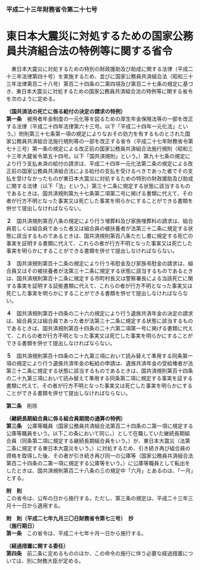 ### 平成二十三年財務省令第二十七号  
# 東日本大震災に対処するための国家公務員共済組合法の特例等に関する省令  
　東日本大震災に対処するための特別の財政援助及び助成に関する法律（平成二十三年法律第四十号）を実施するため、並びに国家公務員共済組合法（昭和三十三年法律第百二十八号）第百二十四条の二第四項及び第百二十七条の規定に基づき、東日本大震災に対処するための国家公務員共済組合法の特例等に関する省令を次のように定める。  
  
**（国共済法の死亡に係る給付の決定の請求の特例）**  
**第一条**　被用者年金制度の一元化等を図るための厚生年金保険法等の一部を改正する法律（平成二十四年法律第六十三号。以下「平成二十四年一元化法」という。）附則第三十七条第一項の規定によりなおその効力を有するものとされた国家公務員共済組合法施行規則等の一部を改正する省令（平成二十七年財務省令第七十三号）第一条の規定による改正前の国家公務員共済組合法施行規則（昭和三十三年大蔵省令第五十四号。以下「国共済規則」という。）第九十七条の規定により行う支払未済の給付の請求は、平成二十四年一元化法第二条の規定による改正前の国家公務員共済組合法による給付の支払を受けるべきであった者でその支払を受けなかったものが東日本大震災に対処するための特別の財政援助及び助成に関する法律（以下「法」という。）第三十二条に規定する状態に該当するものであるときは、国共済規則第九十七条第二項第二号に掲げる書類に代えて、その者が行方不明となった事実又は死亡した事実を明らかにすることができる書類を併せて提出しなければならない。  
  
**２**　国共済規則第百八条の規定により行う埋葬料及び家族埋葬料の請求は、組合員若しくは組合員であった者又は組合員の被扶養者が法第三十二条に規定する状態に該当するものであるときは、国共済規則第百八条ただし書に規定する死亡の事実を証明する書類に代えて、これらの者が行方不明となった事実又は死亡した事実を明らかにすることができる書類を併せて提出しなければならない。  
  
**３**　国共済規則第百十二条の規定により行う弔慰金及び家族弔慰金の請求は、組合員又はその被扶養者が法第三十二条に規定する状態に該当するものであるときは、国共済規則第百十二条に規定する市町村長又は警察署長による当該死亡に関する事実を証明する証拠書類に代えて、これらの者が行方不明となった事実又は死亡した事実を明らかにすることができる書類を併せて提出しなければならない。  
  
**４**　国共済規則第百十四条の二十六の規定により行う遺族共済年金の決定の請求は、組合員又は組合員であった者が法第三十二条に規定する状態に該当するものであるときは、国共済規則第百十四条の二十六第二項第一号に掲げる書類に代えて、これらの者が行方不明となった事実又は死亡した事実を明らかにすることができる書類を併せて提出しなければならない。  
  
**５**　国共済規則第百十四条の二十九第三項において読み替えて準用する同条第一項の規定により行う遺族共済年金の転給の申請は、遺族共済年金の受給権者が法第三十二条に規定する状態に該当するものであるときは、国共済規則第百十四条の二十九第三項において読み替えて準用する同条第二項に規定する事実を証する書類に代えて、その者が行方不明となった事実又は死亡した事実を明らかにすることができる書類を併せて提出しなければならない。  
  
**第二条**　削除  
  
**（継続長期組合員に係る組合員期間の通算の特例）**  
**第三条**　公庫等職員（国家公務員共済組合法第百二十四条の二第一項に規定する公庫等職員をいう。以下この条において同じ。）として在職していた継続長期組合員（同条第二項に規定する継続長期組合員をいう。）が、東日本大震災（法第二条に規定する東日本大震災をいう。）に対処するため、引き続き再び組合員の資格を取得した後、その者が引き続き再び同一の公庫等（国家公務員共済組合法第百二十四条の二第一項に規定する公庫等をいう。）に公庫等職員として転出をしたときは、国共済規則第百二十八条の三の規定中「六月」とあるのは、「一月」とする。  
  
**附　則**  
この省令は、公布の日から施行する。ただし、第三条の規定は、平成二十三年三月十一日から適用する。  
  
**附　則（平成二七年九月三〇日財務省令第七三号）　抄**  
**（施行期日）**  
**第一条**　この省令は、平成二十七年十月一日から施行する。  
  
**（経過措置に関する委任）**  
**第四条**　前二条に定めるもののほか、この命令の施行に伴う必要な経過措置については、別に財務大臣が定める。  
  
